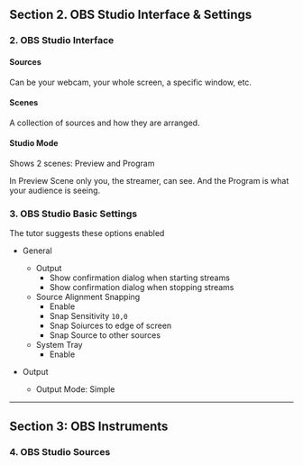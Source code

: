 ## Section 2. OBS Studio Interface & Settings

### 2. OBS Studio Interface

#### Sources

Can be your webcam, your whole screen, a specific window, etc.

#### Scenes

A collection of sources and how they are arranged.

#### Studio Mode

Shows 2 scenes: Preview and Program

In Preview Scene only you, the streamer, can see. And the Program is what your audience is seeing.

### 3. OBS Studio Basic Settings

The tutor suggests these options enabled

- General
    - Output
        - Show confirmation dialog when starting streams
        - Show confirmation dialog when stopping streams
    - Source Alignment Snapping
        - Enable
        - Snap Sensitivity `10,0`
        - Snap Soiurces to edge of screen
        - Snap Source to other sources
    - System Tray
        - Enable
  
- Output
    - Output Mode: Simple


---


## Section 3: OBS Instruments

### 4. OBS Studio Sources

